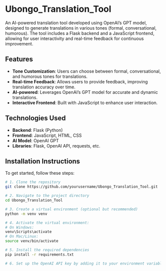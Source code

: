 # Ubongo_Translation_Tool

An AI-powered translation tool developed using OpenAI’s GPT model, designed to generate translations in various tones (formal, conversational, humorous). The tool includes a Flask backend and a JavaScript frontend, allowing for user interactivity and real-time feedback for continuous improvement.

## Features
- **Tone Customization**: Users can choose between formal, conversational, and humorous tones for translations.
- **Real-time Feedback**: Allows users to provide feedback, improving translation accuracy over time.
- **AI-powered**: Leverages OpenAI’s GPT model for accurate and dynamic translations.
- **Interactive Frontend**: Built with JavaScript to enhance user interaction.

## Technologies Used
- **Backend**: Flask (Python)
- **Frontend**: JavaScript, HTML, CSS
- **AI Model**: OpenAI GPT
- **Libraries**: Flask, OpenAI API, requests, etc.

## Installation Instructions
To get started, follow these steps:

```bash
# 1. Clone the repository
git clone https://github.com/yourusername/Ubongo_Translation_Tool.git

# 2. Navigate to the project directory
cd Ubongo_Translation_Tool

# 3. Create a virtual environment (optional but recommended)
python -m venv venv

# 4. Activate the virtual environment:
# On Windows:
venv\Scripts\activate
# On Mac/Linux:
source venv/bin/activate

# 5. Install the required dependencies
pip install -r requirements.txt

# 6. Set up the OpenAI API key by adding it to your environment variables or the `.env` file.
